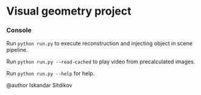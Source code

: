 Visual geometry project
=======================

### Console

Run `python run.py` to execute reconstruction and injecting object in scene pipeline.

Run `python run.py --read-cached` to play video from precalculated images.

Run `python run.py --help` for help.


@author Iskandar Sitdikov